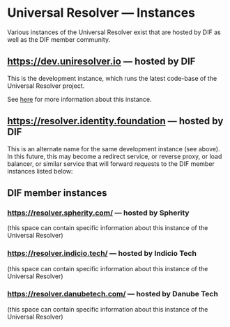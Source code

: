 # Universal Resolver — Instances

Various instances of the Universal Resolver exist that are hosted by DIF as well as the DIF member community.

## https://dev.uniresolver.io — hosted by DIF

This is the development instance, which runs the latest code-base of the Universal Resolver project.

See [here](/docs/instances/development-instance.md) for more information about this instance.

## https://resolver.identity.foundation — hosted by DIF

This is an alternate name for the same development instance (see above). In this future, this may become a redirect service, or reverse proxy, or load balancer, or similar service that will forward requests to the DIF member instances listed below:

## DIF member instances

### https://resolver.spherity.com/ — hosted by Spherity

(this space can contain specific information about this instance of the Universal Resolver)

### https://resolver.indicio.tech/ — hosted by Indicio Tech

(this space can contain specific information about this instance of the Universal Resolver)

### https://resolver.danubetech.com/ — hosted by Danube Tech

(this space can contain specific information about this instance of the Universal Resolver)
